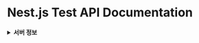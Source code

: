 
# Nest.js Test API Documentation

<details> <summary><strong>서버 정보</strong></summary>

- 서버 실행시간: 11:00 ~ 20:00
- 미디어 생성 서버: 3000 port

- 영상 편집 서버: 3001 port

- 실행 script: pnpm start:prod, pnpm start:prod:worker

</details>
